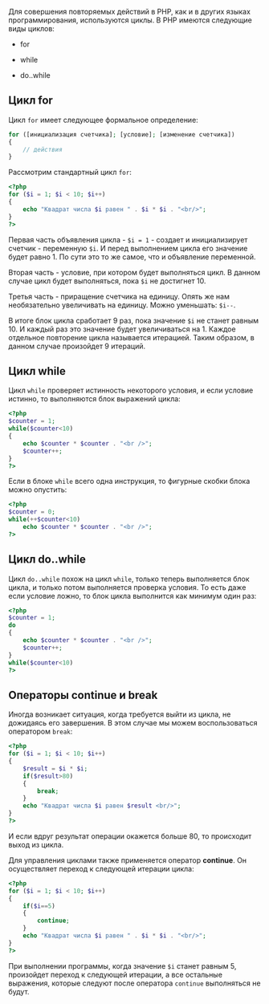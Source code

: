 Для совершения повторяемых действий в PHP, как и в других языках программирования, используются циклы. В PHP имеются следующие виды циклов:

- for

- while

- do..while

## Цикл for

Цикл `for` имеет следующее формальное определение:

```php
for ([инициализация счетчика]; [условие]; [изменение счетчика])
{
    // действия
}
```

Рассмотрим стандартный цикл `for`:

```php
<?php
for ($i = 1; $i < 10; $i++)
{
    echo "Квадрат числа $i равен " . $i * $i . "<br/>";
}
?>
```

Первая часть объявления цикла - `$i = 1` - создает и инициализирует счетчик - переменную `$i`. И перед выполнением цикла его значение будет равно 1. По сути это то же самое, что и объявление переменной.

Вторая часть - условие, при котором будет выполняться цикл. В данном случае цикл будет выполняться, пока `$i` не достигнет 10.

Третья часть - приращение счетчика на единицу. Опять же нам необязательно увеличивать на единицу. Можно уменьшать: `$i--`.

В итоге блок цикла сработает 9 раз, пока значение `$i` не станет равным 10. И каждый раз это значение будет увеличиваться на 1. Каждое отдельное повторение цикла называется итерацией. Таким образом, в данном случае произойдет 9 итераций.

## Цикл while

Цикл `while` проверяет истинность некоторого условия, и если условие истинно, то выполняются блок выражений цикла:

```php
<?php
$counter = 1;
while($counter<10)
{
    echo $counter * $counter . "<br />";
    $counter++;
}
?>
```

Если в блоке `while` всего одна инструкция, то фигурные скобки блока можно опустить:

```php
<?php
$counter = 0;
while(++$counter<10)
    echo $counter * $counter . "<br />";
?>
```

## Цикл do..while

Цикл `do..while` похож на цикл `while`, только теперь выполняется блок цикла, и только потом выполняется проверка условия. То есть даже если условие ложно, то блок цикла выполнится как минимум один раз:

```php
<?php
$counter = 1;
do
{
    echo $counter * $counter . "<br />";
    $counter++;
}
while($counter<10)
?>
```

## Операторы continue и break

Иногда возникает ситуация, когда требуется выйти из цикла, не дожидаясь его завершения. В этом случае мы можем воспользоваться оператором `break`:

```php
<?php
for ($i = 1; $i < 10; $i++)
{
    $result = $i * $i;
    if($result>80)
    {
        break;
    }
    echo "Квадрат числа $i равен $result <br/>";
}
?>
```

И если вдруг результат операции окажется больше 80, то происходит выход из цикла.

Для управления циклами также применяется оператор **continue**. Он осуществляет переход к следующей итерации цикла:

```php
<?php
for ($i = 1; $i < 10; $i++)
{
    if($i==5)
    {
        continue;
    }
    echo "Квадрат числа $i равен " . $i * $i . "<br/>";
}
?>
```

При выполнении программы, когда значение `$i` станет равным 5, произойдет переход к следующей итерации, а все остальные выражения, которые следуют после оператора `continue` выполняться не будут.

